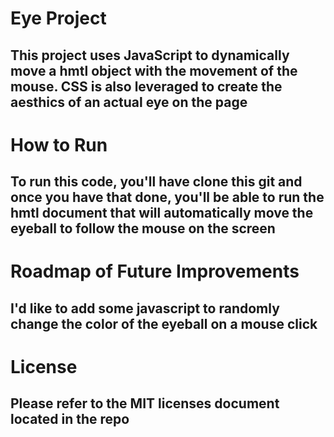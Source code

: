 # Eye Project
## This project uses JavaScript to dynamically move a hmtl object with the movement of the mouse. CSS is also leveraged to create the aesthics of an actual eye on the page
# How to Run
## To run this code, you'll have clone this git and once you have that done, you'll be able to run the hmtl document that will automatically move the eyeball to follow the mouse on the screen
# Roadmap of Future Improvements
## I'd like to add some javascript to randomly change the color of the eyeball on a mouse click
# License
## Please refer to the MIT licenses document located in the repo
